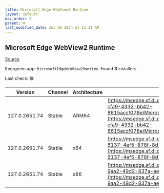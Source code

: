 ```yaml
---
title: Microsoft Edge WebView2 Runtime
layout: default
nav_order: 2
parent: M
last_modified_date: Jul 26 2024 at 12:31 AM
---
```


## Microsoft Edge WebView2 Runtime

[Source](https://developer.microsoft.com/en-us/microsoft-edge/webview2/)

Evergreen app: `MicrosoftEdgeWebView2Runtime`. Found **3** installers.

Last check: 🟢

| Version       | Channel | Architecture | URI                                                                                                                                                                                                                                                                                                                            |
| ------------- | ------- | ------------ | ------------------------------------------------------------------------------------------------------------------------------------------------------------------------------------------------------------------------------------------------------------------------------------------------------------------------------ |
| 127.0.2651.74 | Stable  | ARM64        | [https://msedge.sf.dl.delivery.mp.microsoft.com/filestreamingservice/files/1b84770e-cfa9-4332-bb42-8615accf078e/MicrosoftEdgeWebView2RuntimeInstallerARM64.exe](https://msedge.sf.dl.delivery.mp.microsoft.com/filestreamingservice/files/1b84770e-cfa9-4332-bb42-8615accf078e/MicrosoftEdgeWebView2RuntimeInstallerARM64.exe) |
| 127.0.2651.74 | Stable  | x64          | [https://msedge.sf.dl.delivery.mp.microsoft.com/filestreamingservice/files/061b913c-6137-4ef5-878f-8d113d2d9625/MicrosoftEdgeWebView2RuntimeInstallerX64.exe](https://msedge.sf.dl.delivery.mp.microsoft.com/filestreamingservice/files/061b913c-6137-4ef5-878f-8d113d2d9625/MicrosoftEdgeWebView2RuntimeInstallerX64.exe)     |
| 127.0.2651.74 | Stable  | x86          | [https://msedge.sf.dl.delivery.mp.microsoft.com/filestreamingservice/files/a0164b9e-9aa2-49d2-837a-aeabf5492b1b/MicrosoftEdgeWebView2RuntimeInstallerX86.exe](https://msedge.sf.dl.delivery.mp.microsoft.com/filestreamingservice/files/a0164b9e-9aa2-49d2-837a-aeabf5492b1b/MicrosoftEdgeWebView2RuntimeInstallerX86.exe)     |
